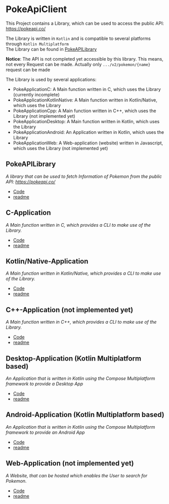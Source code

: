 # PokeApiClient
This Project contains a Library, which can be used to access the public API: https://pokeapi.co/

The Library is written in `Kotlin` and is compatible to several platforms through `Kotlin Multiplatform`  
The Library can be found in [PokeAPILibrary](./PokeAPILibrary)  

**Notice**: The API is not completed yet accessible by this library. This means, not every Request can be made. 
Actually only `.../v2/pokemon/{name}` request can be made

The Library is used by several applications:
- PokeApplicationC: A Main function written in C, which uses the Library (currently incomplete)
- PokeApplicationKotlinNative: A Main function written in Kotlin/Native, which uses the Library
- PokeApplicationCpp: A Main function written in C++, which uses the Library (not implemented yet)
- PokeApplicationDesktop: A Main function written in Kotlin, which uses the Library
- PokeApplicationAndroid: An Application written in Kotlin, which uses the Library
- PokeApplicationWeb: A Web-application (website) written in Javascript, which uses the Library (not implemented yet)

## PokeAPILibrary
_A library that can be used to fetch Information of Pokemon from the public API: https://pokeapi.co/_
- [Code](./PokeAPILibrary)
- [readme](./PokeAPILibrary/readme.md)

## C-Application
_A Main function written in C, which provides a CLI to make use of the Library._  
- [Code](./PokeApplicationC)
- [readme](./PokeApplicationC/readme.md)

## Kotlin/Native-Application
_A Main function written in Kotlin/Native, which provides a CLI to make use of the Library._
- [Code](./PokeApplicationKotlinNative)
- [readme](./PokeApplicationKotlinNative/readme.md)

## C++-Application (not implemented yet)
_A Main function written in C++, which provides a CLI to make use of the Library._
- [Code](./PokeApplicationCpp)
- [readme](./PokeApplicationCpp/readme.md)

## Desktop-Application (Kotlin Multiplatform based)
_An Application that is written in Kotlin using the Compose Multiplatform framework to provide a Desktop App_
- [Code](./PokeApplicationMultiplatform)
- [readme](./PokeApplicationMultiplatform/readme.md)

## Android-Application (Kotlin Multiplatform based)
_An Application that is written in Kotlin using the Compose Multiplatform framework to provide an Android App_
- [Code](./PokeApplicationMultiplatform)
- [readme](./PokeApplicationMultiplatform/readme.md)

## Web-Application (not implemented yet)
_A Website, that can be hosted which enables the User to search for Pokemon._
- [Code](./PokeApplicationWeb)
- [readme](./PokeApplicationWeb/readme.md)
